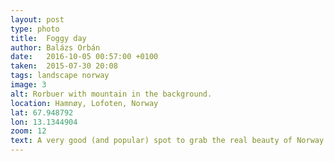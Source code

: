 ```yaml
---
layout: post
type: photo
title:  Foggy day
author: Balázs Orbán
date:   2016-10-05 00:57:00 +0100
taken:  2015-07-30 20:08
tags: landscape norway
image: 3
alt: Rorbuer with mountain in the background.
location: Hamnøy, Lofoten, Norway
lat: 67.948792
lon: 13.1344904
zoom: 12
text: A very good (and popular) spot to grab the real beauty of Norway. This picture sums it up very well. The red houses, the "mountain", the sea, and clouds... :) Perfect!
---
```

